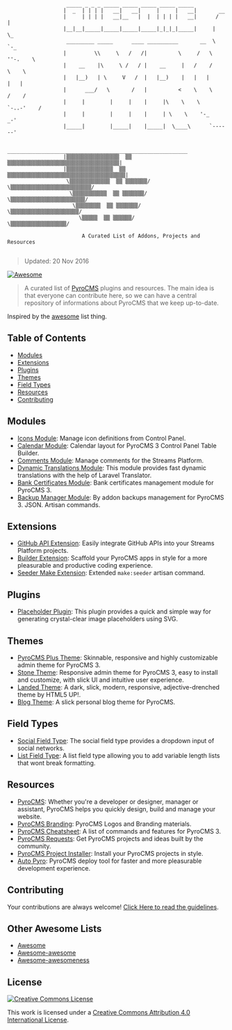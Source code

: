 ```
                   _____ _ _ _ _____ _____ _____ _____ _____
                  |  _  | | | |   __|   __|     |     |   __|       __
                  |     | | | |   __|__   |  |  | | | |   __|      /  |
                  |__|__|_____|_____|_____|_____|_|_|_|_____|     |    \_
                   _________ _____      ____ __________       __  \     `-_
                  |         \\     \   /   /|          \     /   \  ''-.    \   
                  |    __    |\     \ /   / |    __     |   /    /      \    \            
                  |   |__)   | \     V   /  |   |__)    |   |   |        |   |            
                  |      ___/   \       /   |          <    \    \      /    /
                  |     |        |     |    |     |\    \    \    `-..-'    /
                  |     |        |     |    |     | \    \    '-_        _-'
                  |_____|        |_____|    |_____|  \____\      `------'

                   __________________________________________________________
                  |▒▒▒▒▒▒▒▒▒▒▒▒▒▒▒▒▒  ▒▒ ▒▒▒▒▒▒▒▒▒▒▒▒▒▒▒▒▒▒▒▒▒▒▒▒▒▒▒▒▒▒▒▒▒▒▒▒|
                  |▒▒▒▒▒▒▒▒▒▒▒▒▒▒▒  ▒▒ ▒▒▒▒▒▒▒▒▒▒▒▒▒▒▒▒▒▒▒▒▒▒▒▒▒▒▒▒▒▒▒▒▒▒▒▒▒▒|
                   \▒▒▒▒▒▒▒▒▒▒▒▒▒  ▒▒ ▒▒▒▒▒▒▒/   \▒▒▒▒▒▒▒▒▒▒▒▒▒▒▒▒▒▒▒▒▒▒▒▒▒▒/
                    \▒▒▒▒▒▒▒▒▒▒▒  ▒▒ ▒▒▒▒▒▒▒/     \▒▒▒▒▒▒▒▒▒▒▒▒▒▒▒▒▒▒▒▒▒▒▒▒/
                     \▒▒▒▒▒▒▒▒  ▒▒ ▒▒▒▒▒▒▒/        \▒▒▒▒▒▒▒▒▒▒▒▒▒▒▒▒▒▒▒▒▒▒/
                       \▒▒▒▒▒  ▒▒ ▒▒▒▒▒▒/            \▒▒▒▒▒▒▒▒▒▒▒▒▒▒▒▒▒▒/

                        A Curated List of Addons, Projects and Resources


```
> Updated: 20 Nov 2016

[![Awesome](https://cdn.rawgit.com/sindresorhus/awesome/d7305f38d29fed78fa85652e3a63e154dd8e8829/media/badge.svg)](https://github.com/sindresorhus/awesome)

> A curated list of [PyroCMS](https://www.pyrocms.com/) plugins and resources. The main idea is that everyone can contribute here, so we can have a central repository of informations about PyroCMS that we keep up-to-date.

Inspired by the [awesome](https://github.com/sindresorhus/awesome) list thing.

## Table of Contents

- [Modules](#modules)
- [Extensions](#modules)
- [Plugins](#modules)
- [Themes](#modules)
- [Field Types](#field-types)
- [Resources](#resources)
- [Contributing](#contributing)

## Modules

- [Icons Module](https://github.com/websemantics/icons-module): Manage icon definitions from Control Panel.
- [Calendar Module](https://github.com/websemantics/calendar-module): Calendar layout for PyroCMS 3 Control Panel Table Builder.
- [Comments Module](https://github.com/anomalylabs/comments-module): Manage comments for the Streams Platform.
- [Dynamic Translations Module](https://github.com/keevitaja/translations-module): This module provides fast dynamic translations with the help of Laravel Translator.
- [Bank Certificates Module](https://github.com/dakshhmehta/pyrocms-certificates-module): Bank certificates management module for PyroCMS 3.
- [Backup Manager Module](https://github.com/Piterden/backup_manager-module): By addon backups management for PyroCMS 3. JSON. Artisan commands.

## Extensions

- [GitHub API Extension](https://github.com/anomalylabs/github_api-extension): Easily integrate GitHub APIs into your Streams Platform projects.
- [Builder Extension](https://github.com/websemantics/entity_builder-extension): Scaffold your PyroCMS apps in style for a more pleasurable and productive coding experience.
- [Seeder Make Extension](https://github.com/Piterden/seeder_make-extension): Extended `make:seeder` artisan command.

## Plugins

- [Placeholder Plugin](https://github.com/websemantics/placeholder-plugin): This plugin provides a quick and simple way for generating crystal-clear image placeholders using SVG.

## Themes

- [PyroCMS Plus Theme](https://github.com/websemantics/pyrocms-theme): Skinnable, responsive and highly customizable admin theme for PyroCMS 3.
- [Stone Theme](https://github.com/websemantics/stone-theme): Responsive admin theme for PyroCMS 3, easy to install and customize, with slick UI and intuitive user experience.
- [Landed Theme](https://github.com/anomalylabs/landed-theme): A dark, slick, modern, responsive, adjective-drenched theme by HTML5 UP!.
- [Blog Theme](https://github.com/keevitaja/blog-theme): A slick personal blog theme for PyroCMS.

## Field Types

- [Social Field Type](https://github.com/websemantics/social-field_type): The social field type provides a dropdown input of social networks.
- [List Field Type](https://bitbucket.org/edsters/list-field_type): A list field type allowing you to add variable length lists that wont break formatting.

## Resources

- [PyroCMS](https://www.pyrocms.com): Whether you're a developer or designer, manager or assistant, PyroCMS helps you quickly design, build and manage your website.
- [PyroCMS Branding](https://github.com/pyrocms/branding): PyroCMS Logos and Branding materials.
- [PyroCMS Cheatsheet](http://websemantics.github.io/pyrocms-cheatsheet/): A list of commands and features for PyroCMS 3.
- [PyroCMS Requests](https://github.com/websemantics/pyrocms-requests/): Get PyroCMS projects and ideas built by the community.
- [PyroCMS Project Installer](https://github.com/websemantics/build-pyrocms-projects/): Install your PyroCMS projects in style.
- [Auto Pyro](https://github.com/websemantics/auto-pyro): PyroCMS deploy tool for faster and more pleasurable development experience.

## Contributing

Your contributions are always welcome! [Click Here to read the guidelines](https://github.com/websemantics/awesome-pyrocms/blob/master/contributing.md).

## Other Awesome Lists

* [Awesome](https://github.com/sindresorhus/awesome)
* [Awesome-awesome](https://github.com/emijrp/awesome-awesome)
* [Awesome-awesomeness](https://github.com/bayandin/awesome-awesomeness)

## License

[![Creative Commons License](http://i.creativecommons.org/l/by/4.0/88x31.png)](http://creativecommons.org/licenses/by/4.0/)

This work is licensed under a [Creative Commons Attribution 4.0 International License](http://creativecommons.org/licenses/by/4.0/).
